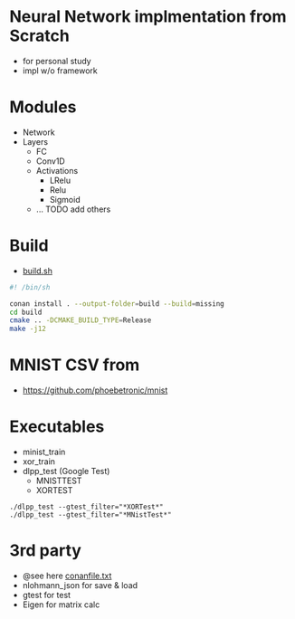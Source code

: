 # Neural Network implmentation from Scratch

- for personal study
- impl w/o framework

# Modules
- Network
- Layers
  - FC
  - Conv1D
  - Activations
    - LRelu
    - Relu
    - Sigmoid
  - ... TODO add others

# Build
- [build.sh](build.sh)
```sh
#! /bin/sh

conan install . --output-folder=build --build=missing
cd build
cmake .. -DCMAKE_BUILD_TYPE=Release
make -j12
```

# MNIST CSV from
* https://github.com/phoebetronic/mnist

# Executables
- minist_train
- xor_train
- dlpp_test (Google Test)
  - MNISTTEST
  - XORTEST

```
./dlpp_test --gtest_filter="*XORTest*" 
./dlpp_test --gtest_filter="*MNistTest*" 
```

# 3rd party
- @see here [conanfile.txt](conanfile.txt)
- nlohmann_json for save & load
- gtest for test
- Eigen for matrix calc